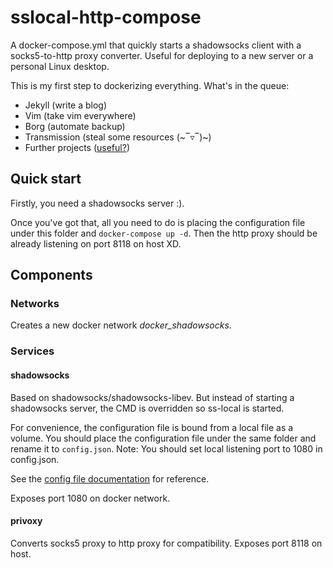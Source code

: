 # sslocal-http-compose
A docker-compose.yml that quickly starts a shadowsocks client with a socks5-to-http proxy converter.
Useful for deploying to a new server or a personal Linux desktop.

This is my first step to dockerizing everything. What's in the queue:
- Jekyll (write a blog)
- Vim (take vim everywhere)
- Borg (automate backup)
- Transmission (steal some resources (~‾▿‾)~)
- Further projects ([useful?](http://jasonwilder.com/blog/2014/10/13/a-simple-way-to-dockerize-applications/))

## Quick start
Firstly, you need a shadowsocks server :). 

Once you've got that, all you need to do is placing the configuration file under this folder and `docker-compose up -d`. Then the http proxy should be already listening on port 8118 on host XD.

## Components

### Networks
Creates a new docker network _docker\_shadowsocks_.

### Services

#### shadowsocks
Based on shadowsocks/shadowsocks-libev. But instead of starting a shadowsocks server, the CMD is overridden so ss-local is started.

For convenience, the configuration file is bound from a local file as a volume. You should place the configuration file under the same folder and rename it to `config.json`. Note: You should set local listening port to 1080 in config.json.

See the [config file documentation](https://github.com/shadowsocks/shadowsocks/wiki/Configuration-via-Config-File) for reference.

Exposes port 1080 on docker network.

#### privoxy
Converts socks5 proxy to http proxy for compatibility. Exposes port 8118 on host.


